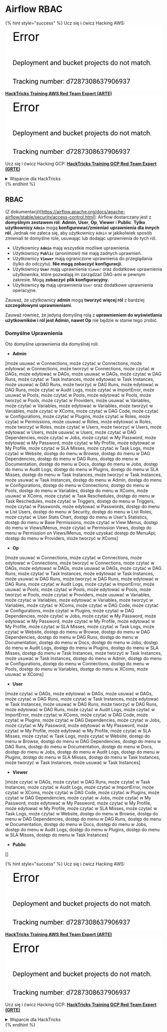 # Airflow RBAC

{% hint style="success" %}
Ucz się i ćwicz Hacking AWS:<img src="../../.gitbook/assets/image (1) (1).png" alt="" data-size="line">[**HackTricks Training AWS Red Team Expert (ARTE)**](https://training.hacktricks.xyz/courses/arte)<img src="../../.gitbook/assets/image (1) (1).png" alt="" data-size="line">\
Ucz się i ćwicz Hacking GCP: <img src="../../.gitbook/assets/image (2).png" alt="" data-size="line">[**HackTricks Training GCP Red Team Expert (GRTE)**<img src="../../.gitbook/assets/image (2).png" alt="" data-size="line">](https://training.hacktricks.xyz/courses/grte)

<details>

<summary>Wsparcie dla HackTricks</summary>

* Sprawdź [**plany subskrypcyjne**](https://github.com/sponsors/carlospolop)!
* **Dołącz do** 💬 [**grupy Discord**](https://discord.gg/hRep4RUj7f) lub [**grupy telegram**](https://t.me/peass) lub **śledź** nas na **Twitterze** 🐦 [**@hacktricks\_live**](https://twitter.com/hacktricks\_live)**.**
* **Podziel się sztuczkami hackingowymi, przesyłając PR-y do** [**HackTricks**](https://github.com/carlospolop/hacktricks) i [**HackTricks Cloud**](https://github.com/carlospolop/hacktricks-cloud) repozytoriów na githubie.

</details>
{% endhint %}

## RBAC

(Z dokumentacji)\[https://airflow.apache.org/docs/apache-airflow/stable/security/access-control.html]: Airflow dostarczany jest z **domyślnym zestawem ról**: **Admin**, **User**, **Op**, **Viewer** i **Public**. **Tylko użytkownicy `Admin`** mogą **konfigurować/zmieniać uprawnienia dla innych ról**. Jednak nie zaleca się, aby użytkownicy `Admin` w jakikolwiek sposób zmieniali te domyślne role, usuwając lub dodając uprawnienia do tych ról.

* Użytkownicy **`Admin`** mają wszystkie możliwe uprawnienia.
* Użytkownicy **`Public`** (anonimowi) nie mają żadnych uprawnień.
* Użytkownicy **`Viewer`** mają ograniczone uprawnienia do przeglądania (tylko do odczytu). **Nie mogą zobaczyć konfiguracji.**
* Użytkownicy **`User`** mają uprawnienia `Viewer` oraz dodatkowe uprawnienia użytkownika, które pozwalają im zarządzać DAG-ami w pewnym zakresie. Mogą **zobaczyć plik konfiguracyjny.**
* Użytkownicy **`Op`** mają uprawnienia `User` oraz dodatkowe uprawnienia operacyjne.

Zauważ, że użytkownicy **admin** mogą **tworzyć więcej ról** z bardziej **szczegółowymi uprawnieniami**.

Zauważ również, że jedyną domyślną rolą z **uprawnieniem do wyświetlania użytkowników i ról jest Admin, nawet Op** nie będzie w stanie tego zrobić.

### Domyślne Uprawnienia

Oto domyślne uprawnienia dla domyślnej roli:

* **Admin**

\[może usuwać w Connections, może czytać w Connections, może edytować w Connections, może tworzyć w Connections, może czytać w DAGs, może edytować w DAGs, może usuwać w DAGs, może czytać w DAG Runs, może czytać w Task Instances, może edytować w Task Instances, może usuwać w DAG Runs, może tworzyć w DAG Runs, może edytować w DAG Runs, może czytać w Audit Logs, może czytać w ImportError, może usuwać w Pools, może czytać w Pools, może edytować w Pools, może tworzyć w Pools, może czytać w Providers, może usuwać w Variables, może czytać w Variables, może edytować w Variables, może tworzyć w Variables, może czytać w XComs, może czytać w DAG Code, może czytać w Configurations, może czytać w Plugins, może czytać w Roles, może czytać w Permissions, może usuwać w Roles, może edytować w Roles, może tworzyć w Roles, może czytać w Users, może tworzyć w Users, może edytować w Users, może usuwać w Users, może czytać w DAG Dependencies, może czytać w Jobs, może czytać w My Password, może edytować w My Password, może czytać w My Profile, może edytować w My Profile, może czytać w SLA Misses, może czytać w Task Logs, może czytać w Website, dostęp do menu w Browse, dostęp do menu w DAG Dependencies, dostęp do menu w DAG Runs, dostęp do menu w Documentation, dostęp do menu w Docs, dostęp do menu w Jobs, dostęp do menu w Audit Logs, dostęp do menu w Plugins, dostęp do menu w SLA Misses, dostęp do menu w Task Instances, może tworzyć w Task Instances, może usuwać w Task Instances, dostęp do menu w Admin, dostęp do menu w Configurations, dostęp do menu w Connections, dostęp do menu w Pools, dostęp do menu w Variables, dostęp do menu w XComs, może usuwać w XComs, może czytać w Task Reschedules, dostęp do menu w Task Reschedules, może czytać w Triggers, dostęp do menu w Triggers, może czytać w Passwords, może edytować w Passwords, dostęp do menu w List Users, dostęp do menu w Security, dostęp do menu w List Roles, może czytać w User Stats Chart, dostęp do menu w User's Statistics, dostęp do menu w Base Permissions, może czytać w View Menus, dostęp do menu w Views/Menus, może czytać w Permission Views, dostęp do menu w Permission on Views/Menus, może uzyskać dostęp do MenuApi, dostęp do menu w Providers, może tworzyć w XComs]

* **Op**

\[może usuwać w Connections, może czytać w Connections, może edytować w Connections, może tworzyć w Connections, może czytać w DAGs, może edytować w DAGs, może usuwać w DAGs, może czytać w DAG Runs, może czytać w Task Instances, może edytować w Task Instances, może usuwać w DAG Runs, może tworzyć w DAG Runs, może edytować w DAG Runs, może czytać w Audit Logs, może czytać w ImportError, może usuwać w Pools, może czytać w Pools, może edytować w Pools, może tworzyć w Pools, może czytać w Providers, może usuwać w Variables, może czytać w Variables, może edytować w Variables, może tworzyć w Variables, może czytać w XComs, może czytać w DAG Code, może czytać w Configurations, może czytać w Plugins, może czytać w DAG Dependencies, może czytać w Jobs, może czytać w My Password, może edytować w My Password, może czytać w My Profile, może edytować w My Profile, może czytać w SLA Misses, może czytać w Task Logs, może czytać w Website, dostęp do menu w Browse, dostęp do menu w DAG Dependencies, dostęp do menu w DAG Runs, dostęp do menu w Documentation, dostęp do menu w Docs, dostęp do menu w Jobs, dostęp do menu w Audit Logs, dostęp do menu w Plugins, dostęp do menu w SLA Misses, dostęp do menu w Task Instances, może tworzyć w Task Instances, może usuwać w Task Instances, dostęp do menu w Admin, dostęp do menu w Configurations, dostęp do menu w Connections, dostęp do menu w Pools, dostęp do menu w Variables, dostęp do menu w XComs, może usuwać w XComs]

* **User**

\[może czytać w DAGs, może edytować w DAGs, może usuwać w DAGs, może czytać w DAG Runs, może czytać w Task Instances, może edytować w Task Instances, może usuwać w DAG Runs, może tworzyć w DAG Runs, może edytować w DAG Runs, może czytać w Audit Logs, może czytać w ImportError, może czytać w XComs, może czytać w DAG Code, może czytać w Plugins, może czytać w DAG Dependencies, może czytać w Jobs, może czytać w My Password, może edytować w My Password, może czytać w My Profile, może edytować w My Profile, może czytać w SLA Misses, może czytać w Task Logs, może czytać w Website, dostęp do menu w Browse, dostęp do menu w DAG Dependencies, dostęp do menu w DAG Runs, dostęp do menu w Documentation, dostęp do menu w Docs, dostęp do menu w Jobs, dostęp do menu w Audit Logs, dostęp do menu w Plugins, dostęp do menu w SLA Misses, dostęp do menu w Task Instances, może tworzyć w Task Instances, może usuwać w Task Instances]

* **Viewer**

\[może czytać w DAGs, może czytać w DAG Runs, może czytać w Task Instances, może czytać w Audit Logs, może czytać w ImportError, może czytać w XComs, może czytać w DAG Code, może czytać w Plugins, może czytać w DAG Dependencies, może czytać w Jobs, może czytać w My Password, może edytować w My Password, może czytać w My Profile, może edytować w My Profile, może czytać w SLA Misses, może czytać w Task Logs, może czytać w Website, dostęp do menu w Browse, dostęp do menu w DAG Dependencies, dostęp do menu w DAG Runs, dostęp do menu w Documentation, dostęp do menu w Docs, dostęp do menu w Jobs, dostęp do menu w Audit Logs, dostęp do menu w Plugins, dostęp do menu w SLA Misses, dostęp do menu w Task Instances]

* **Public**

\[]

{% hint style="success" %}
Ucz się i ćwicz Hacking AWS:<img src="../../.gitbook/assets/image (1) (1).png" alt="" data-size="line">[**HackTricks Training AWS Red Team Expert (ARTE)**](https://training.hacktricks.xyz/courses/arte)<img src="../../.gitbook/assets/image (1) (1).png" alt="" data-size="line">\
Ucz się i ćwicz Hacking GCP: <img src="../../.gitbook/assets/image (2).png" alt="" data-size="line">[**HackTricks Training GCP Red Team Expert (GRTE)**<img src="../../.gitbook/assets/image (2).png" alt="" data-size="line">](https://training.hacktricks.xyz/courses/grte)

<details>

<summary>Wsparcie dla HackTricks</summary>

* Sprawdź [**plany subskrypcyjne**](https://github.com/sponsors/carlospolop)!
* **Dołącz do** 💬 [**grupy Discord**](https://discord.gg/hRep4RUj7f) lub [**grupy telegram**](https://t.me/peass) lub **śledź** nas na **Twitterze** 🐦 [**@hacktricks\_live**](https://twitter.com/hacktricks\_live)**.**
* **Podziel się sztuczkami hackingowymi, przesyłając PR-y do** [**HackTricks**](https://github.com/carlospolop/hacktricks) i [**HackTricks Cloud**](https://github.com/carlospolop/hacktricks-cloud) repozytoriów na githubie.

</details>
{% endhint %}
